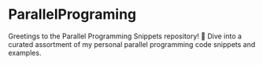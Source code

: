 # ParallelPrograming
Greetings to the Parallel Programming Snippets repository! 🚀 Dive into a curated assortment of my personal parallel programming code snippets and examples. 
